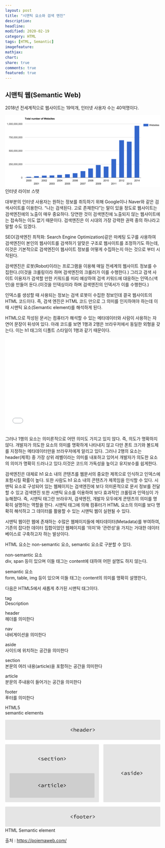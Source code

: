 ```yaml
---
layout: post
title: "시맨틱 요소와 검색 엔진"
description:
headline:
modified: 2020-02-19
category: HTML
tags: [HTML, Semantic]
imagefeature:
mathjax:
chart:
share: true
comments: true
featured: true
---
```


## 시맨틱 웹(Semantic Web)

2018년 전세계적으로 웹사이트는 19억개, 인터넷 사용자 수는 40억명이다.

![Internet_live_stats](../images/Internet_live_stats.png "Internet live stats")
<span class="c">인터넷 라이브 스탯</span>

대부분의 인터넷 사용자는 원하는 정보를 취득하기 위해 Google이나 Naver와 같은 검색사이트를 이용한다. “나는 검색된다. 고로 존재한다”는 말이 있을 정도로 웹사이트는 검색엔진에의 노출이 매우 중요하다. 당연한 것이 검색엔진에 노출되지 않는 웹사이트에는 접속하는 이도 없기 때문이다. 검색엔진은 이 시대의 가장 강력한 권력 중의 하나라고 말할 수도 있겠다.

<span class="p">SEO(검색엔진 최적화: Search Engine Optimization)</span>같은 마케팅 도구를 사용하여 검색엔진이 본인의 웹사이트를 검색하기 알맞은 구조로 웹사이트를 조정하기도 하는데, 이것은 기본적으로 검색엔진이 웹사이트 정보를 어떻게 수집하는지 아는 것으로 부터 시작된다.

검색엔진은 로봇(Robot)이라는 프로그램을 이용해 매일 전세계의 웹사이트 정보를 수집한다.(이것을 <span class="y">크롤링</span>이라 하며 검색엔진의 크롤러가 이를 수행한다.) 그리고 검색 사이트 이용자가 검색할 만한 키워드를 미리 예상하여 검색 키워드에 대응하는 인덱스(색인)을 만들어 둔다.(이것을 <span class="y">인덱싱</span>이라 하며 검색엔진의 인덱서가 이를 수행한다.)

인덱스를 생성할 때 사용되는 정보는 검색 로봇이 수집한 정보인데 결국 웹사이트의 HTML 코드이다. 즉, 검색 엔진은 HTML 코드 만으로 그 의미를 인지하여야 하는데 이때 <span class="y">시맨틱 요소(Semantic element)</span>를 해석하게 된다.

HTML으로 작성된 문서는 컴퓨터가 해석할 수 있는 메타데이터와 사람이 사용하는 자연어 문장이 뒤섞여 있다. 아래 코드를 보면 1행과 2행은 브라우저에서 동일한 외형을 갖는다. 이는 h1 태그의 디폴트 스타일이 1행과 같기 때문이다.

<div class="code"><iframe width="100%" height="300" src="//jsfiddle.net/Jangyusu/hLga9o84/9/embedded/html,result/dark/" allowfullscreen="allowfullscreen" allowpaymentrequest frameborder="0"></iframe></div>

그러나 1행의 요소는 의미론적으로 어떤 의미도 가지고 있지 않다. 즉, 의도가 명확하지 않다. 개발자가 의도한 요소의 의미를 명확하게 나타내지 않고 다만 폰트 크기와 볼드체를 지정하는 메타데이터만을 브라우저에게 알리고 있다. 그러나 2행의 요소는 <span class="p">header(제목)</span> 중 가장 상위 레벨이라는 의미를 내포하고 있어서 <span class="y">개발자가 의도한 요소의 의미가 명확히 드러나고 있다.이것은 코드의 가독성을 높이고 유지보수를 쉽게한다.</span>

검색엔진은 대체로 h1 요소 내의 콘텐츠를 웹문서의 중요한 제목으로 인식하고 인덱스에 포함시킬 확률이 높다. 또한 사람도 h1 요소 내의 콘텐츠가 제목임을 인식할 수 있다. 시맨틱 요소로 구성되어 있는 웹페이지는 검색엔진에 보다 의미론적으로 문서 정보를 전달할 수 있고 검색엔진 또한 시맨틱 요소를 이용하여 보다 효과적인 크롤링과 인덱싱이 가능해졌다. 즉, <span class="p">시맨틱 태그란</span> 브라우저, 검색엔진, 개발자 모두에게 콘텐츠의 의미를 명확히 설명하는 역할을 한다. 시맨틱 태그에 의해 컴퓨터가 HTML 요소의 의미를 보다 명확히 해석하고 그 데이터를 활용할 수 있는 시맨틱 웹이 실현될 수 있다.

<span class="y">시맨틱 웹이란 웹에 존재하는 수많은 웹페이지들에 메타데이터(Metadata)를 부여하여, 기존의 잡다한 데이터 집합이었던 웹페이지를 ‘의미’와 ‘관련성’을 가지는 거대한 데이터베이스로 구축하고자 하는 발상이다.</span>

HTML 요소는 <span class="y">non-semantic 요소</span>, <span class="y">semantic 요소</span>로 구분할 수 있다.

<span class="g">non-semantic 요소</span>  
div, span 등이 있으며 이들 태그는 content에 대하여 어떤 설명도 하지 않는다.

<span class="g">semantic 요소</span>  
form, table, img 등이 있으며 이들 태그는 content의 의미를 명확히 설명한다,

다음은 HTML5에서 새롭게 추가된 시맨틱 태그이다.

<span class="g">tag</span>  
Description

<span class="g">header</span>  
헤더를 의미한다

<span class="g">nav</span>  
내비게이션을 의미한다

<span class="g">aside</span>  
사이드에 위치하는 공간을 의미한다

<span class="g">section</span>  
본문의 여러 내용(article)을 포함하는 공간을 의미한다

<span class="g">article</span>  
분문의 주내용이 들어가는 공간을 의미한다

<span class="g">footer</span>  
푸터를 의미한다

<span class="g">HTML5</span>  
semantic elements

![HTML_Semantic_elemnet](../images/HTML_Semantic_elemnet.png "HTML Semantic elemnet")
<span class="c">HTML Semantic element</span>

<span class="b">출처 : https://poiemaweb.com/</span>

